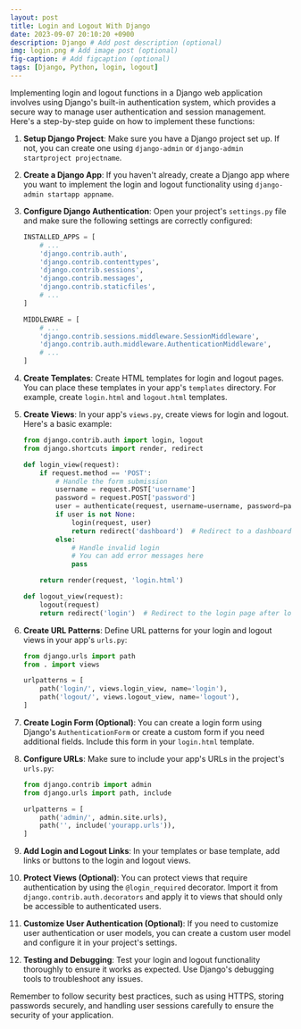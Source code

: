 ```yaml
---
layout: post
title: Login and Logout With Django
date: 2023-09-07 20:10:20 +0900
description: Django # Add post description (optional)
img: login.png # Add image post (optional)
fig-caption: # Add figcaption (optional)
tags: [Django, Python, login, logout]
---
```


Implementing login and logout functions in a Django web application involves using Django's built-in authentication system, which provides a secure way to manage user authentication and session management. Here's a step-by-step guide on how to implement these functions:

1. **Setup Django Project**:
   Make sure you have a Django project set up. If not, you can create one using `django-admin` or `django-admin startproject projectname`.

2. **Create a Django App**:
   If you haven't already, create a Django app where you want to implement the login and logout functionality using `django-admin startapp appname`.

3. **Configure Django Authentication**:
   Open your project's `settings.py` file and make sure the following settings are correctly configured:

   ```python
   INSTALLED_APPS = [
       # ...
       'django.contrib.auth',
       'django.contrib.contenttypes',
       'django.contrib.sessions',
       'django.contrib.messages',
       'django.contrib.staticfiles',
       # ...
   ]

   MIDDLEWARE = [
       # ...
       'django.contrib.sessions.middleware.SessionMiddleware',
       'django.contrib.auth.middleware.AuthenticationMiddleware',
       # ...
   ]
   ```

4. **Create Templates**:
   Create HTML templates for login and logout pages. You can place these templates in your app's `templates` directory. For example, create `login.html` and `logout.html` templates.

5. **Create Views**:
   In your app's `views.py`, create views for login and logout. Here's a basic example:

   ```python
   from django.contrib.auth import login, logout
   from django.shortcuts import render, redirect

   def login_view(request):
       if request.method == 'POST':
           # Handle the form submission
           username = request.POST['username']
           password = request.POST['password']
           user = authenticate(request, username=username, password=password)
           if user is not None:
               login(request, user)
               return redirect('dashboard')  # Redirect to a dashboard page or any other page
           else:
               # Handle invalid login
               # You can add error messages here
               pass

       return render(request, 'login.html')

   def logout_view(request):
       logout(request)
       return redirect('login')  # Redirect to the login page after logout
   ```

6. **Create URL Patterns**:
   Define URL patterns for your login and logout views in your app's `urls.py`:

   ```python
   from django.urls import path
   from . import views

   urlpatterns = [
       path('login/', views.login_view, name='login'),
       path('logout/', views.logout_view, name='logout'),
   ]
   ```

7. **Create Login Form (Optional)**:
   You can create a login form using Django's `AuthenticationForm` or create a custom form if you need additional fields. Include this form in your `login.html` template.

8. **Configure URLs**:
   Make sure to include your app's URLs in the project's `urls.py`:

   ```python
   from django.contrib import admin
   from django.urls import path, include

   urlpatterns = [
       path('admin/', admin.site.urls),
       path('', include('yourapp.urls')),
   ]
   ```

9. **Add Login and Logout Links**:
   In your templates or base template, add links or buttons to the login and logout views.

10. **Protect Views (Optional)**:
    You can protect views that require authentication by using the `@login_required` decorator. Import it from `django.contrib.auth.decorators` and apply it to views that should only be accessible to authenticated users.

11. **Customize User Authentication (Optional)**:
    If you need to customize user authentication or user models, you can create a custom user model and configure it in your project's settings.

12. **Testing and Debugging**:
    Test your login and logout functionality thoroughly to ensure it works as expected. Use Django's debugging tools to troubleshoot any issues.

Remember to follow security best practices, such as using HTTPS, storing passwords securely, and handling user sessions carefully to ensure the security of your application.